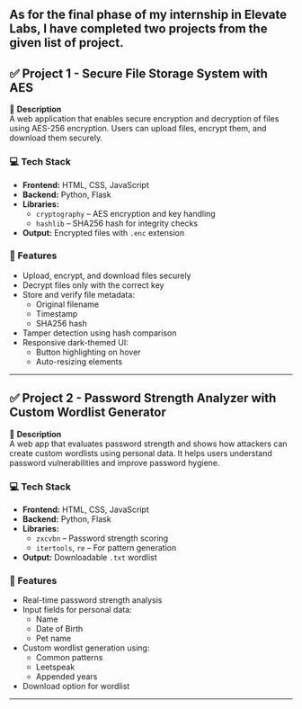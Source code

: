 As for the final phase of my internship in Elevate Labs, I have completed two projects from the given list of project.
---

## ✅ Project 1 - Secure File Storage System with AES

📌 **Description**  
A web application that enables secure encryption and decryption of files using AES-256 encryption. Users can upload files, encrypt them, and download them securely.

### 💻 Tech Stack
- **Frontend:** HTML, CSS, JavaScript  
- **Backend:** Python, Flask  
- **Libraries:**
  - `cryptography` – AES encryption and key handling  
  - `hashlib` – SHA256 hash for integrity checks  
- **Output:** Encrypted files with `.enc` extension

### 🚀 Features
- Upload, encrypt, and download files securely  
- Decrypt files only with the correct key  
- Store and verify file metadata:
  - Original filename
  - Timestamp
  - SHA256 hash  
- Tamper detection using hash comparison  
- Responsive dark-themed UI:
  - Button highlighting on hover  
  - Auto-resizing elements

---

## ✅ Project 2 - Password Strength Analyzer with Custom Wordlist Generator

📌 **Description**  
A web app that evaluates password strength and shows how attackers can create custom wordlists using personal data. It helps users understand password vulnerabilities and improve password hygiene.

### 💻 Tech Stack
- **Frontend:** HTML, CSS, JavaScript  
- **Backend:** Python, Flask  
- **Libraries:**
  - `zxcvbn` – Password strength scoring  
  - `itertools`, `re` – For pattern generation  
- **Output:** Downloadable `.txt` wordlist

### 🚀 Features
- Real-time password strength analysis  
- Input fields for personal data:
  - Name
  - Date of Birth
  - Pet name  
- Custom wordlist generation using:
  - Common patterns  
  - Leetspeak  
  - Appended years  
- Download option for wordlist

---


